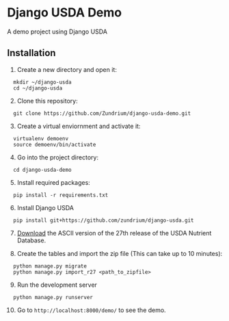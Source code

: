 # Django USDA Demo
A demo project using Django USDA

## Installation
1. Create a new directory and open it:
  ```
    mkdir ~/django-usda
    cd ~/django-usda
  ```

2. Clone this repository:
  ```
    git clone https://github.com/Zundrium/django-usda-demo.git
  ```
  
3. Create a virtual enviornment and activate it:
  ```
    virtualenv demoenv
    source demoenv/bin/activate
  ```

4. Go into the project directory:
  ```
    cd django-usda-demo
  ```

5. Install required packages:
  ```
    pip install -r requirements.txt
  ```
  
6. Install Django USDA
  ```
    pip install git+https://github.com/zundrium/django-usda.git
  ```

7. [Download][1] the ASCII version of the 27th release of the USDA Nutrient Database.

8. Create the tables and import the zip file (This can take up to 10 minutes): 
  ```
    python manage.py migrate
    python manage.py import_r27 <path_to_zipfile>
  ```

9. Run the development server
  ```
    python manage.py runserver
  ```

10. Go to `http://localhost:8000/demo/` to see the demo. 

[1]: http://www.ars.usda.gov/Services/docs.htm?docid=24912
